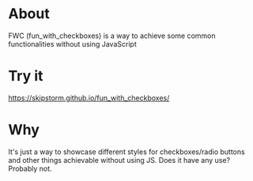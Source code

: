 # About
 
 FWC (fun_with_checkboxes) is a way to achieve some common functionalities without using JavaScript

# Try it

 https://skipstorm.github.io/fun_with_checkboxes/

# Why

It's just a way to showcase different styles for checkboxes/radio buttons and other things achievable without using JS.
Does it have any use? Probably not.


